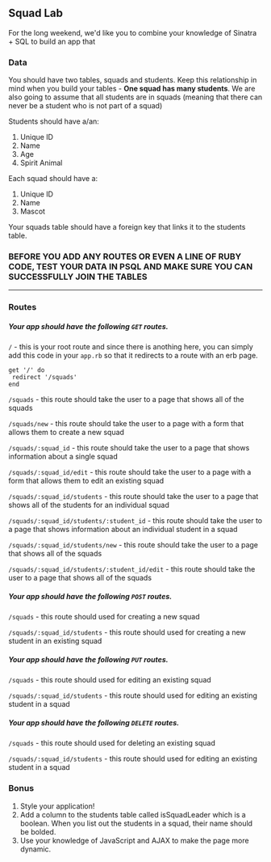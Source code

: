 ## Squad Lab

For the long weekend, we'd like you to combine your knowledge of Sinatra + SQL to build an app that 

### Data

You should have two tables, squads and students. Keep this relationship in mind when you build your tables - **One squad has many students**. We are also going to assume that all students are in squads (meaning that there can never be a student who is not part of a squad)

Students should have a/an:

1. Unique ID  
1. Name
2. Age
3. Spirit Animal

Each squad should have a:

1. Unique ID
1. Name
2. Mascot

Your squads table should have a foreign key that links it to the students table.

### BEFORE YOU ADD ANY ROUTES OR EVEN A LINE OF RUBY CODE, TEST YOUR DATA IN PSQL AND MAKE SURE YOU CAN SUCCESSFULLY JOIN THE TABLES

-------

### Routes

##### Your app should have the following `GET` routes.

`/` - this is your root route and since there is anothing here, you can simply add this code in your `app.rb` so that it redirects to a route with an erb page.

```
get '/' do
 redirect '/squads'
end 
```

`/squads` - this route should take the user to a page that shows all of the squads

`/squads/new` - this route should take the user to a page with a form that allows them to create a new squad

`/squads/:squad_id` - this route should take the user to a page that shows information about a single squad

`/squads/:squad_id/edit` - this route should take the user to a page with a form that allows them to edit an existing squad

`/squads/:squad_id/students` - this route should take the user to a page that shows all of the students for an individual squad

`/squads/:squad_id/students/:student_id` - this route should take the user to a page that shows information about an individual student in a squad

`/squads/:squad_id/students/new` - this route should take the user to a page that shows all of the squads

`/squads/:squad_id/students/:student_id/edit` - this route should take the user to a page that shows all of the squads

##### Your app should have the following `POST` routes.

`/squads` - this route should used for creating a new squad

`/squads/:squad_id/students` - this route should used for creating a new student in an existing squad

##### Your app should have the following `PUT` routes.

`/squads` - this route should used for editing an existing squad

`/squads/:squad_id/students` - this route should used for editing an existing student in a squad

##### Your app should have the following `DELETE` routes.

`/squads` - this route should used for deleting an existing squad

`/squads/:squad_id/students` - this route should used for editing an existing student in a squad


### Bonus

1. Style your application!
2. Add a column to the students table called isSquadLeader    which is a boolean. When you list out the students in a squad, their name should be bolded.
2. Use your knowledge of JavaScript and AJAX to make the page more dynamic.